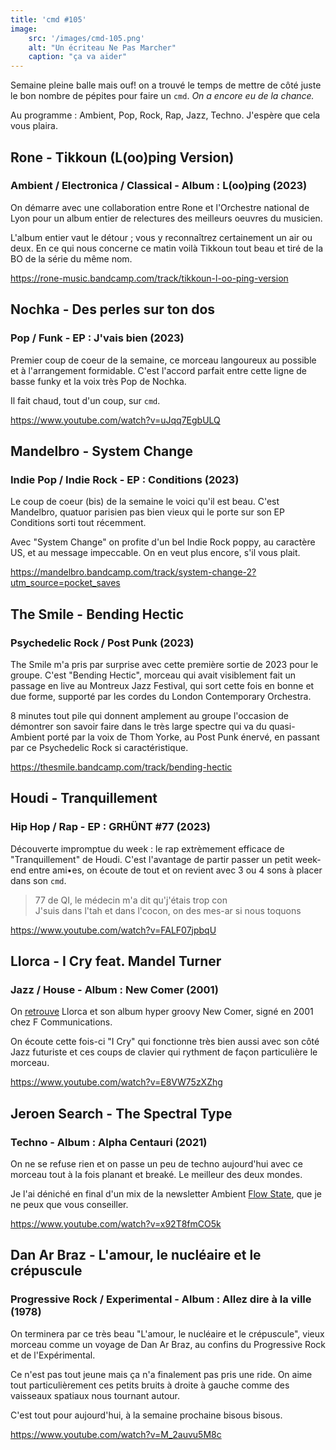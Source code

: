 ```yaml
---
title: 'cmd #105'
image:
    src: '/images/cmd-105.png'
    alt: "Un écriteau Ne Pas Marcher"
    caption: "ça va aider"
---
```


Semaine pleine balle mais ouf! on a trouvé le temps de mettre de côté juste le bon nombre de pépites pour faire un `cmd`. _On a encore eu de la chance._

Au programme : Ambient, Pop, Rock, Rap, Jazz, Techno. J'espère que cela vous plaira.



## Rone - Tikkoun (L​(​oo​)​ping Version)

### Ambient / Electronica / Classical - Album : L​(​oo​)​ping (2023)

On démarre avec une collaboration entre Rone et l'Orchestre national de Lyon pour un album entier de relectures des meilleurs oeuvres du musicien. 

L'album entier vaut le détour ; vous y reconnaîtrez certainement un air ou deux. En ce qui nous concerne ce matin voilà Tikkoun tout beau et tiré de la BO de la série du même nom. 

https://rone-music.bandcamp.com/track/tikkoun-l-oo-ping-version



## Nochka - Des perles sur ton dos

### Pop / Funk - EP : J'vais bien (2023)

Premier coup de coeur de la semaine, ce morceau langoureux au possible et à l'arrangement formidable. C'est l'accord parfait entre cette ligne de basse funky et la voix très Pop de Nochka.

Il fait chaud, tout d'un coup, sur `cmd`.

https://www.youtube.com/watch?v=uJqq7EgbULQ




## Mandelbro - System Change

### Indie Pop / Indie Rock - EP : Conditions (2023)

Le coup de coeur (bis) de la semaine le voici qu'il est beau. C'est Mandelbro, quatuor parisien pas bien vieux qui le porte sur son EP Conditions sorti tout récemment.

Avec "System Change" on profite d'un bel Indie Rock poppy, au caractère US, et au message impeccable. On en veut plus encore, s'il vous plait. 

https://mandelbro.bandcamp.com/track/system-change-2?utm_source=pocket_saves



## The Smile - Bending Hectic

### Psychedelic Rock / Post Punk (2023)

The Smile m'a pris par surprise avec cette première sortie de 2023 pour le groupe. C'est "Bending Hectic", morceau qui avait visiblement fait un passage en live au Montreux Jazz Festival, qui sort cette fois en bonne et due forme, supporté par les cordes du London Contemporary Orchestra.

8 minutes tout pile qui donnent amplement au groupe l'occasion de démontrer son savoir faire dans le très large spectre qui va du quasi-Ambient porté par la voix de Thom Yorke, au Post Punk énervé, en passant par ce Psychedelic Rock si caractéristique.

https://thesmile.bandcamp.com/track/bending-hectic



## Houdi - Tranquillement

### Hip Hop / Rap - EP : GRHÜNT #77 (2023)

Découverte impromptue du week : le rap extrèmement efficace de "Tranquillement" de Houdi. C'est l'avantage de partir passer un petit week-end entre ami•es, on écoute de tout et on revient avec 3 ou 4 sons à placer dans son `cmd`.

>77 de QI, le médecin m'a dit qu'j'étais trop con<br />
>J'suis dans l'tah et dans l'cocon, on des mes-ar si nous toquons<br/>


https://www.youtube.com/watch?v=FALF07jpbqU



## Llorca - I Cry feat. Mandel Turner

### Jazz / House - Album : New Comer (2001)

On [retrouve](https://cmd.wuips.com/post/2023-01-12-cmd-82) Llorca et son album hyper groovy New Comer, signé en 2001 chez F Communications. 

On écoute cette fois-ci "I Cry" qui fonctionne très bien aussi avec son côté Jazz futuriste et ces coups de clavier qui rythment de façon particulière le morceau.

https://www.youtube.com/watch?v=E8VW75zXZhg



## Jeroen Search - The Spectral Type

### Techno - Album : Alpha Centauri (2021)

On ne se refuse rien et on passe un peu de techno aujourd'hui avec ce morceau tout à la fois planant et breaké. Le meilleur des deux mondes.

Je l'ai déniché en final d'un mix de la newsletter Ambient [Flow State](https://www.flowstate.fm/), que je ne peux que vous conseiller.

https://www.youtube.com/watch?v=x92T8fmCO5k



## Dan Ar Braz - L'amour, le nucléaire et le crépuscule

### Progressive Rock / Experimental - Album : Allez dire à la ville (1978)

On terminera par ce très beau "L'amour, le nucléaire et le crépuscule", vieux morceau comme un voyage de Dan Ar Braz, au confins du Progressive Rock et de l'Expérimental. 

Ce n'est pas tout jeune mais ça n'a finalement pas pris une ride. On aime tout particulièrement ces petits bruits à droite à gauche comme des vaisseaux spatiaux nous tournant autour.

C'est tout pour aujourd'hui, à la semaine prochaine bisous bisous.

https://www.youtube.com/watch?v=M_2auvu5M8c

